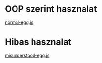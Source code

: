 # OOP szerint hasznalat

[normal-egg.js](normal-egg.js)

# Hibas hasznalat

[misunderstood-egg.js](misunderstood-egg.js)
